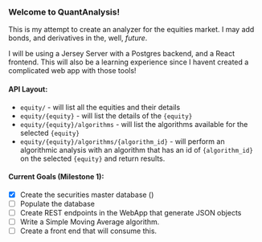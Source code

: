### Welcome to QuantAnalysis!

This is my attempt to create an analyzer for the equities market. I may add bonds, and derivatives in the, well, _future_.

I will be using a Jersey Server with a Postgres backend, and a React frontend. This will also be a learning experience since I havent created a complicated web app with those tools!

#### API Layout:
- `equity/` - will list all the equities and their details
- `equity/{equity}` - will list the details of the `{equity}`
- `equity/{equity}/algorithms` - will list the algorithms available for the selected `{equity}`
- `equity/{equity}/algorithms/{algorithm_id}` - will perform an algorithmic analysis with an algorithm that has an id of `{algorithm_id}` on the selected `{equity}` and return results.

#### Current Goals (Milestone 1):

- [x] Create the securities master database ()
- [ ] Populate the database
- [ ] Create REST endpoints in the WebApp that generate JSON objects
- [ ] Write a Simple Moving Average algorithm.
- [ ] Create a front end that will consume this.
